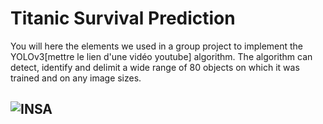 # Titanic Survival Prediction

You will here the elements we used in a group project to implement the YOLOv3[mettre le lien d'une vidéo youtube] algorithm. 
The algorithm can detect, identify and delimit a wide range of 80 objects on which it was trained and on any image sizes.



## <a href="http://www.insa-toulouse.fr/" ><img src="http://www.math.univ-toulouse.fr/~besse/Wikistat/Images/Logo_INSAvilletoulouse-RVB.png" style="float:left; max-width: 80px; display: inline" alt="INSA"/> 